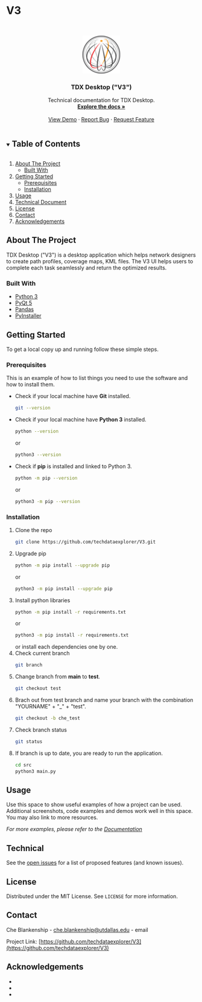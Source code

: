 # V3

<!-- PROJECT SHIELDS -->



<!-- PROJECT LOGO -->
<br />
<p align="center">
  <a href="https://github.com/github_username/repo_name">
    <img src="src/img/sd-icon.png" alt="Logo" width="100" height="100">
  </a>

  <h3 align="center">TDX Desktop ("V3")</h3>

  <p align="center">
    Technical documentation for TDX Desktop.
    <br />
    <a href="https://github.com/github_username/repo_name"><strong>Explore the docs »</strong></a>
    <br />
    <br />
    <a href="https://github.com/github_username/repo_name">View Demo</a>
    ·
    <a href="https://github.com/github_username/repo_name/issues">Report Bug</a>
    ·
    <a href="https://github.com/github_username/repo_name/issues">Request Feature</a>
  </p>
</p>



<!-- TABLE OF CONTENTS -->
<details open="open">
  <summary><h2 style="display: inline-block">Table of Contents</h2></summary>
  <ol>
    <li>
      <a href="#about-the-project">About The Project</a>
      <ul>
        <li><a href="#built-with">Built With</a></li>
      </ul>
    </li>
    <li>
      <a href="#getting-started">Getting Started</a>
      <ul>
        <li><a href="#prerequisites">Prerequisites</a></li>
        <li><a href="#installation">Installation</a></li>
      </ul>
    </li>
    <li><a href="#usage">Usage</a></li>
    <li><a href="#technical">Technical Document</a></li>
    <li><a href="#license">License</a></li>
    <li><a href="#contact">Contact</a></li>
    <li><a href="#acknowledgements">Acknowledgements</a></li>
  </ol>
</details>



<!-- ABOUT THE PROJECT -->
## About The Project

TDX Desktop ("V3") is a desktop application which helps network designers to create path profiles,
coverage maps, KML files. The V3 UI helps users to complete each task seamlessly and return the
optimized results.


### Built With

* [Python 3](https://www.python.org)
* [PyQt 5](https://pypi.org/project/PyQt5/)
* [Pandas](https://pandas.pydata.org)
* [PyInstaller](http://www.pyinstaller.org)



<!-- GETTING STARTED -->
## Getting Started

To get a local copy up and running follow these simple steps.

### Prerequisites

This is an example of how to list things you need to use the software and how to install them.
* Check if your local machine have <b>Git</b> installed.
  ```sh
  git --version
  ```
* Check if your local machine have <b>Python 3</b> installed.
  ```sh
  python --version
  ```
  or
  ```sh
  python3 --version
  ```
* Check if <b>pip</b> is installed and linked to Python 3.
  ```sh
  python -m pip --version

  ```
  or
  ```sh
  python3 -m pip --version
  ```

### Installation

1. Clone the repo
    ```sh
    git clone https://github.com/techdataexplorer/V3.git
    ```
2. Upgrade pip
    ```sh
    python -m pip install --upgrade pip
    ```
    or
    ```sh
    python3 -m pip install --upgrade pip
    ```
3. Install python libraries
    ```sh
    python -m pip install -r requirements.txt
    ```
    or
    ```sh
    python3 -m pip install -r requirements.txt
    ```
    or install each dependencies one by one.
4. Check current branch
    ```sh
    git branch
    ```
5. Change branch from <b>main</b> to <b>test</b>.
    ```sh
    git checkout test
    ```
6. Brach out from test branch and name your branch with the combination "YOURNAME" + "_" + "test".
    ```sh
    git checkout -b che_test
    ```
7. Check branch status
    ```sh
    git status
    ```
8. If branch is up to date, you are ready to run the application.
    ```sh
    cd src
    python3 main.py
    ```


<!-- USAGE EXAMPLES -->
## Usage

Use this space to show useful examples of how a project can be used. Additional screenshots, code examples and demos work well in this space. You may also link to more resources.

_For more examples, please refer to the [Documentation](https://www.spatialdatalyst.com)_



<!-- TECHNICAL DOCUMENTATION -->
## Technical

See the [open issues](https://github.com/github_username/repo_name/issues) for a list of proposed features (and known issues).


<!-- LICENSE -->
## License

Distributed under the MIT License. See `LICENSE` for more information.



<!-- CONTACT -->
## Contact

Che Blankenship - [che.blankenship@utdallas.edu](che.blankenship@utdallas.edu) - email

Project Link: [https://github.com/techdataexplorer/V3](https://github.com/techdataexplorer/V3)



<!-- ACKNOWLEDGEMENTS -->
## Acknowledgements

* []()
* []()
* []()
